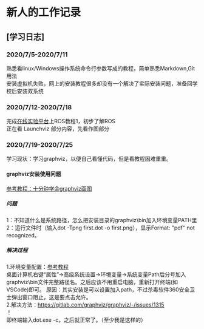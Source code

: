 # 新人的工作记录

## [学习日志]

### 2020/7/5-2020/7/11

  熟悉看linux/Windows操作系统命令行参数写成的教程，简单熟悉Markdown,Git用法  
  安装虚拟机失败，网上的安装教程很多却没有一个解决了实际安装问题，准备回学校后安装双系统  
  
### 2020/7/12-2020/7/18  

  完成[在线实验平台](https://course.educg.net)上ROS教程1，初步了解ROS  
  正在看 Launchviz 部分内容，先看作图部分  
  
### 2020/7/19-2020/7/25

学习现状：学习graphviz，以便自己看懂代码，但是看教程困难重重。  

####  graphviz安装使用问题
[参考教程：十分钟学会graphviz画图](https://www.jianshu.com/p/6d9bbbbf38b1) 

##### 问题

1：不知道什么是系统路径，怎么把安装目录的graphviz\bin加入环境变量PATH里
2：运行文件时（输入dot -Tpng first.dot -o first.png），显示Format: "pdf" not recognized。  
 

##### 解决过程
1.环境变量配置：[参考教程](https://jingyan.baidu.com/article/67508eb404634f9cca1ce4ea.html)  
桌面计算机右键“属性”→高级系统设置→环境变量→系统变量Path后分号加入graphviz\bin文件完整路径名。之后应该不用重启电脑，重新打开终端(如VSCode)即可。
原因：其实安装是可以设置加入path，不过杀毒软件360安全卫士弹出窗口阻止，这是要点击允许。   
2.解决方法：https://gitlab.com/graphviz/graphviz/-/issues/1315    
！[](./images/360截图20200721153256535.jpg)  
即终端输入dot.exe -c，之后就正常了。（至少我是这样的）  
   
   
   
   

 

